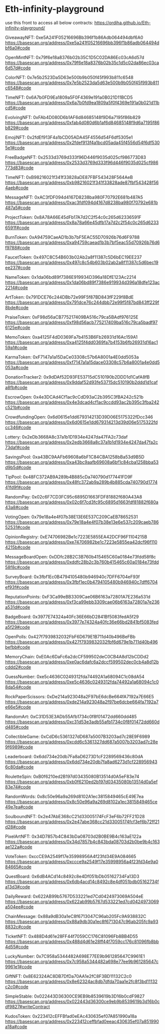 # Eth-infinity-playground
use this front to access all below contracts:    https://ordiha.github.io/Eth-infinity-playground/

GiveawayNFT: 0xe5A241F05216696Bb396f1b86Adb064494dbf6A0
https://basescan.org/address/0xe5a241f05216696bb396f1b86adb064494dbf6a0#code

OpenMintNFT: 0x79f6e18a8376b02b35C1D5C02DA86Ec03cA6d57d
https://basescan.org/address/0x79f6e18a8376b02b35c1d5c02da86ec03ca6d57d#code

ColorNFT: 0x7e5b2523Da5D63e500b9b050f45f993b811c6548
https://basescan.org/address/0x7e5b2523da5d63e500b9b050f45f993b811c6548#code

TimeNFT: 0x6A7b0FD9Ea1809a5F0F4369e191a0B021D11BCD5
https://basescan.org/address/0x6a7b0fd9ea1809a5f0f4369e191a0b021d11bcd5#code

EvolvingNFT: 0xFAb4D080D6b1AF6d84685148f9D6a7195f86b829
https://basescan.org/address/0xfab4d080d6b1af6d84685148f9d6a7195f86b829#code

EmojiNFT: 0x2fdEf913F4a1bCD05ADA45F4556d54F6df5305e1
https://basescan.org/address/0x2fdef913f4a1bcd05ada45f4556d54f6df5305e1#code

FreeBadgeNFT: 0x2533d3769d333f96D446f9035d025cf986773D83
https://basescan.org/address/0x2533d3769d333f96d446f9035d025cf986773d83#code

TimeNFT: 0xB98216021f341f33828aDE87FBF543428F564AeB
https://basescan.org/address/0xb98216021f341f33828ade87fbf543428f564aeb#code

MessageNFT: 0xAC3fDF094d4167D8238ba980F70792E681b487A5
https://basescan.org/address/0xac3fdf094d4167d8238ba980f70792e681b487a5#code

ProjectToken: 0x8A78A66E45dFb17A7d2C2f54c0c265d62336591F
https://basescan.org/address/0x8a78a66e45dfb17a7d2c2f54c0c265d62336591f#code

BurnToken: 0xA94759CaeAD1b3b7bF5EAC55D70926b76d6F9788
https://basescan.org/address/0xa94759caead1b3b7bf5eac55d70926b76d6f9788#code

FaucetToken: 0x497C8C54B603b02Ab2a8f11387c5D6bEC19EE237
https://basescan.org/address/0x497c8c54b603b02ab2a8f11387c5d6bec19ee237#code

NameToken: 0x1da06bd89f7386E919934D396a18DfE123Ac2214
https://basescan.org/address/0x1da06bd89f7386e919934d396a18dfe123ac2214#code

ArtToken: 0x791DCE76c244DBb72e99F5f87BD843fF229f8BdE
https://basescan.org/address/0x791dce76c244dbb72e99f5f87bd843ff229f8bde#code

PraiseToken: 0xF98d56aCB775217409BA516c79ca5BAdf976125E
https://basescan.org/address/0xf98d56acb775217409ba516c79ca5badf976125e#code

MemoToken: 0xa4125F4dD0369Fa7b4153B6Fb26931d16Ac159A1
https://basescan.org/address/0xa4125f4dd0369fa7b4153b6fb26931d16ac159a1#code

KarmaToken: 0xF7147a1a15DaCe03308c57b6A8001a4E0dd5053a
https://basescan.org/address/0xf7147a1a15dace03308c57b6a8001a4e0dd5053a#code

DonationTracker2: 0x9dDAf52D93FE53715dC510190b2DDD1d1CafA8fB
https://basescan.org/address/0x9ddaf52d93fe53715dc510190b2ddd1d1cafa8fb#code

EscrowOpen: 0x4e3DCAd4Cf1ac9cCdD93aC2b395C3fBA242c521b
https://basescan.org/address/0x4e3dcad4cf1ac9ccdd93ac2b395c3fba242c521b#code

CrowdfundingOpen: 0x6d0615e1dd679314213D39D06E5175322fDcc346
https://basescan.org/address/0x6d0615e1dd679314213d39d06e5175322fdcc346#code

Lottery: 0x2eDb3668A8c37a1b1D1934e4247da47FA2c73daf
https://basescan.org/address/0x2edb3668a8c37a1b1d1934e4247da47fa2c73daf#code

SavingsPool: 0xa43BC9AAFb69608a6bF1C84CBA1258bBa53d9B5D
https://basescan.org/address/0xa43bc9aafb69608a6bf1c84cba1258bba53d9b5d#code

TipPool: 0x48FC372AB9A289b4B885cDa740790d177441FD9F
https://basescan.org/address/0x48fc372ab9a289b4b885cda740790d177441fd9f#code

RandomPay: 0x02c6F7CD3FC95c6895D1663FDF81882f680A43A8
https://basescan.org/address/0x02c6f7cd3fc95c6895d1663fdf81882f680a43a8#code

VotingOpen: 0x79e18a4e4f07b38E13E6E537C209CaEB78652531
https://basescan.org/address/0x79e18a4e4f07b38e13e6e537c209caeb78652531#code

OpinionRegistry: 0xE74706982Be1c7223E5855EA42DCF96F1104215B
https://basescan.org/address/0xe74706982be1c7223e5855ea42dcf96f1104215b#code

MessageBoardOpen: 0xDDfc28B2C3B760b415465C60a0184e73fdd58f8c
https://basescan.org/address/0xddfc28b2c3b760b415465c60a0184e73fdd58f8c#code

SurveyBoard: 0x3fbf1Ec0B4794105480b946940c7DFF6704eF93f
https://basescan.org/address/0x3fbf1ec0b4794105480b946940c7dff6704ef93f#code

ReputationPoints: 0xF3Ca99eBB3309Cae06B6163a72801A7E236a531d
https://basescan.org/address/0xf3ca99ebb3309cae06b6163a72801a7e236a531d#code

BadgeBoard: 0x3977E74324a40Fc36E66bD2841Bf5083fedA5f29
https://basescan.org/address/0x3977e74324a40fc36e66bd2841bf5083feda5f29#code

OpenPolls: 0x427f7939832032FbF6D679E1B711d40b496BeFBb
https://basescan.org/address/0x427f7939832032fbf6d679e1b711d40b496befbb#code

MemoryChain: 0xE0Ac6DaFc6a2dcCF599502deC0CB4A8d12bCDDd2
https://basescan.org/address/0xe0ac6dafc6a2dccf599502dec0cb4a8d12bcddd2#code

GuessNumber: 0xe5c4636C0249312fda74492A1a68094C1c08dA54
https://basescan.org/address/0xe5c4636c0249312fda74492a1a68094c1c08da54#code

RockPaperScissors: 0xDe214a923048a2F97bE6dcBe664fA7192a7E66E5
https://basescan.org/address/0xde214a923048a2f97be6dcbe664fa7192a7e66e5#code

RandomArt: 0xC31D53E3ADb55Afb1734c0f8f01472dd660dd485
https://basescan.org/address/0xc31d53e3adb55afb1734c0f8f01472dd660dd485#code

CollectibleGame: 0xCdD6c5361327dD687a5007B3203ad7c28E9F6989
https://basescan.org/address/0xcdd6c5361327dd687a5007b3203ad7c28e9f6989#code

Leaderboard: 0x6dd734e20db7Fa8aD6273D1cF2289569436c80dA
https://basescan.org/address/0x6dd734e20db7fa8ad6273d1cf2289569436c80da#code

RouletteSpin: 0xB0f6210ed2B197d03435080B13514d0A5eF83e74
https://basescan.org/address/0xb0f6210ed2b197d03435080b13514d0a5ef83e74#code

RandomWords: 0x8c50e96a9a269d8102A1ec3815849465cE49E7ea
https://basescan.org/address/0x8c50e96a9a269d8102a1ec3815849465ce49e7ea#code

SoulboundNFT: 0x2e47AbE368cC21d33005174FcF3eF6b72FF21D28
https://basescan.org/address/0x2e47abe368cc21d33005174fcf3ef6b72ff21d28#code

PixelArtNFT: 0x34D7857b4C843bDa08703d2B0BE9B4c163aE122a
https://basescan.org/address/0x34d7857b4c843bda08703d2b0be9b4c163ae122a#code

VoteToken: 0xccCE9A2549f17e35998956A4f23fd34E9A084665
https://basescan.org/address/0xccce9a2549f17e35998956a4f23fd34e9a084665#code

QuestBoard: 0x6dB4ACd14c8492c8e4Df051bDb05162734Fa13D3
https://basescan.org/address/0x6db4acd14c8492c8e4df051bdb05162734fa13d3#code

DailyReward: 0x622AB99b5767D533221ed7Cd0424973069A504eE
https://basescan.org/address/0x622ab99b5767d533221ed7cd0424973069a504ee#code

ChainMessage: 0x88a9dB30a1eC8f6713047C96ab205Fc9A938832C
https://basescan.org/address/0x88a9db30a1ec8f6713047c96ab205fc9a938832c#code

TicketNFT: 0x488D4d61e28FF44f7059CC176C81096Fb8BB4D55
https://basescan.org/address/0x488d4d61e28ff44f7059cc176c81096fb8bb4d55#code

LuckyNumber: 0x7C958a5344482A698E77EE9b961285647C9961E1
https://basescan.org/address/0x7c958a5344482a698e77ee9b961285647c9961e1#code

GiftNFT: 0x8E62324AC8DB7DfDa70AA1e2fC8F3BD11132C2c0
https://basescan.org/address/0x8e62324ac8db7dfda70aa1e2fc8f3bd11132c2c0#code

SimpleStable: 0x022443D36300CE9EB9b8539619b3D16b0cdF9827
https://basescan.org/address/0x022443d36300ce9eb9b8539619b3d16b0cdf9827#writeContract

KudosToken: 0x223412cEFFBfad0eEAc430635ef07A851990a18a
https://basescan.org/address/0x223412ceffbfad0eeac430635ef07a851990a18a#code
